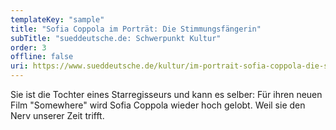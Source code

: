 ```yaml
---
templateKey: "sample"
title: "Sofia Coppola im Porträt: Die Stimmungsfängerin"
subTitle: "sueddeutsche.de: Schwerpunkt Kultur"
order: 3
offline: false
uri: https://www.sueddeutsche.de/kultur/im-portrait-sofia-coppola-die-stimmungsfaengerin-1.1019966
---
```


Sie ist die Tochter eines Starregisseurs und kann es selber: Für ihren neuen Film "Somewhere" wird Sofia Coppola wieder hoch gelobt. Weil sie den Nerv unserer Zeit trifft.
